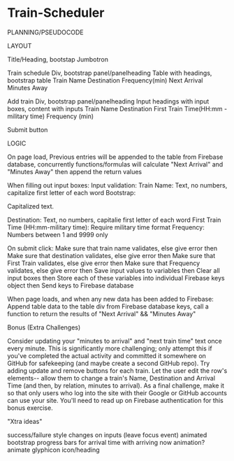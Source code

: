 # Train-Scheduler


PLANNING/PSEUDOCODE











LAYOUT


Title/Heading, bootstap Jumbotron

Train schedule Div, bootstrap panel/panelheading
	Table with headings, bootstrap table
		 Train Name   Destination   Frequency(min)   Next Arrival   Minutes Away

Add train Div, bootstrap panel/panelheading
	Input headings with input boxes, content with inputs
		Train Name   Destination   First Train Time(HH:mm - military time) Frequency (min)


Submit button







LOGIC

On page load, Previous entries will be appended to the table from Firebase database, concurrently
functions/formulas will calculate "Next Arrival" and "Minutes Away" then append the return values


When filling out input boxes:
	Input validation: Train Name: Text, no numbers, capitalize first letter of each word  Bootstrap: <p class="text-capitalize">Capitalized text.</p>
						Destination: Text, no numbers, capitalie first letter of each word
						First Train Time (HH:mm-military time): Require military time format
						Frequency: Numbers between 1 and 9999 only

On submit click:
	Make sure that train name validates, else give error
		then
	Make sure that destination validates, else give error
		then
	Make sure that First Train validates, else give error
		then
	Make sure that Frequency validates, else give error
		then
	Save input values to variables
		then
	Clear all input boxes
		then
	Store each of these variables into individual Firebase keys object
		then
	Send keys to Firebase database


When page loads, and when any new data has been added to Firebase:
		Append table data to the table div from Firebase database keys, call a function to return the results of "Next Arrival" && "Minutes Away"




Bonus (Extra Challenges)

Consider updating your "minutes to arrival" and "next train time" text once every minute. This is significantly more challenging; only attempt this if you've completed the actual activity and committed it somewhere on GitHub for safekeeping (and maybe create a second GitHub repo).
Try adding update and remove buttons for each train. Let the user edit the row's elements-- allow them to change a train's Name, Destination and Arrival Time (and then, by relation, minutes to arrival).
As a final challenge, make it so that only users who log into the site with their Google or GitHub accounts can use your site. You'll need to read up on Firebase authentication for this bonus exercise.




"Xtra ideas"

success/failure style changes on inputs (leave focus event)
animated bootstrap progress bars for arrival time with arriving now animation?
animate glyphicon icon/heading